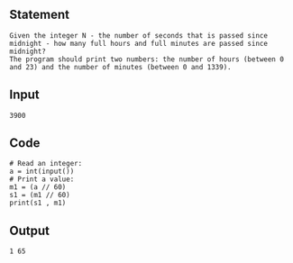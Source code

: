 ## Statement
```
Given the integer N - the number of seconds that is passed since midnight - how many full hours and full minutes are passed since midnight?
The program should print two numbers: the number of hours (between 0 and 23) and the number of minutes (between 0 and 1339).
```
## Input
```
3900
```
## Code
```
# Read an integer:
a = int(input())
# Print a value:
m1 = (a // 60)
s1 = (m1 // 60)
print(s1 , m1)
```
## Output
```
1 65
```


